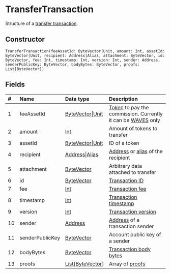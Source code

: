 # TransferTransaction

Structure of a [transfer transaction](/en/blockchain/transaction-type/transfer-transaction.md).

## Constructor

``` ride
TransferTransaction(feeAssetId: ByteVector|Unit, amount: Int, assetId: ByteVector|Unit, recipient: Address|Alias, attachment: ByteVector, id: ByteVector, fee: Int, timestamp: Int, version: Int, sender: Address, senderPublicKey: ByteVector, bodyBytes: ByteVector, proofs: List[ByteVector])
```

## Fields

| # | Name | Data type | Description |
| :--- | :--- | :--- | :--- |
| 1 | feeAssetId | [ByteVector](/en/ride/data-types/byte-vector.md)&#124;[Unit](/en/ride/data-types/unit.md) | [Token](/en/blockchain/token.md) to pay the commission. Currently it can be [WAVES](/en/blockchain/token/waves.md) only |
| 2 | amount | [Int](/en/ride/data-types/int.md) | Amount of tokens to transfer |
| 3 | assetId | [ByteVector](/en/ride/data-types/byte-vector.md)&#124;[Unit](/en/ride/data-types/unit.md) | ID of a token |
| 4 | recipient | [Address](/en/ride/structures/common-structures/address.md)&#124;[Alias](/en/ride/structures/common-structures/alias.md) | [Address](/en/blockchain/account/address.md) or [alias](/en/blockchain/account/alias.md) of the recipient |
| 5 | attachment | [ByteVector](/en/ride/data-types/byte-vector.md) | Arbitrary data attached to transfer |
| 6 | id | [ByteVector](/en/ride/data-types/byte-vector.md) | [Transaction ID](/en/blockchain/transaction/transaction-id.md) |
| 7 | fee | [Int](/en/ride/data-types/int.md) | [Transaction fee](/en/blockchain/transaction/transaction-fee.md) |
| 8 | timestamp | [Int](/en/ride/data-types/int.md) | [Transaction timestamp](/en/blockchain/transaction/transaction-timestamp.md) |
| 9 | version | [Int](/en/ride/data-types/int.md) | [Transaction version](/en/blockchain/transaction/transaction-version.md) |
| 10 | sender | [Address](/en/ride/structures/common-structures/address.md) | [Address](/en/blockchain/account/address.md) of a transaction sender |
| 11 | senderPublicKey | [ByteVector](/en/ride/data-types/byte-vector.md) | Account public key of a sender |
| 12 | bodyBytes | [ByteVector](/en/ride/data-types/byte-vector.md) | [Transaction body bytes](/en/blockchain/transaction/transaction-body-bytes.md) |
| 13 | proofs | [List](/en/ride/data-types/list.md)[[ByteVector](/en/ride/data-types/byte-vector.md)] | Array of [proofs](/en/blockchain/transaction/transaction-proof.md) |
